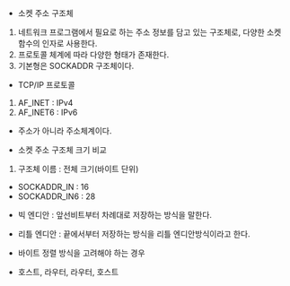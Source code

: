 * 소켓 주소 구조체
1. 네트워크 프로그램에서 필요로 하는 주소 정보를 담고 있는 구조체로, 다양한 소켓 함수의 인자로 사용한다.
2. 프로토콜 체계에 따라 다양한 형태가 존재한다.
3. 기본형은 SOCKADDR 구조체이다.

* TCP/IP 프로토콜
1. AF_INET : IPv4
2. AF_INET6 : IPv6 
- 주소가 아니라 주소체계이다. 

* 소켓 주소 구조체 크기 비교

1. 구조체 이름 : 전체 크기(바이트 단위)
- SOCKADDR_IN : 16
- SOCKADDR_IN6 : 28

* 빅 엔디안 : 앞선비트부터 차례대로 저장하는 방식을 말한다. 
* 리틀 엔디안 : 끝에서부터 저장하는 방식을 리틀 엔디안방식이라고 한다. 

* 바이트 정렬 방식을 고려해야 하는 경우
- 호스트, 라우터, 라우터, 호스트

